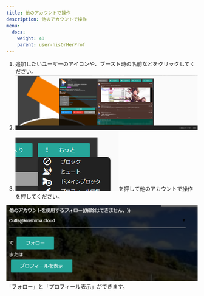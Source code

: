 ```yaml
---
title: 他のアカウントで操作
description: 他のアカウントで操作
menu:
  docs:
    weight: 40
    parent: user-hisOrHerProf
---
```


1. 追加したいユーザーのアイコンや、ブースト時の名前などをクリックしてください。
2. ![user1](https://raw.githubusercontent.com/cutls/TheDeskDocs/master/media/user1.png)
3. ![user7](https://raw.githubusercontent.com/cutls/TheDeskDocs/master/media/user7.png)を押して他のアカウントで操作を押してください。  

![user24](https://raw.githubusercontent.com/cutls/TheDeskDocs/master/media/user24.png)  
「フォロー」と「プロフィール表示」ができます。

